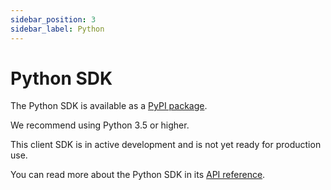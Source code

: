 ```yaml
---
sidebar_position: 3
sidebar_label: Python
---
```


# Python SDK

The Python SDK is available as a [PyPI package](https://pypi.org/project/xata/).

We recommend using Python 3.5 or higher.

This client SDK is in active development and is not yet ready for production use.

You can read more about the Python SDK in its [API reference](https://xata-py.readthedocs.io).
